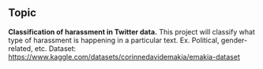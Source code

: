 
## Topic
**Classification of harassment in Twitter data.**
This project will classify what type of harassment is happening in a particular text. Ex. Political, gender-related, etc.
Dataset: https://www.kaggle.com/datasets/corinnedavidemakia/emakia-dataset